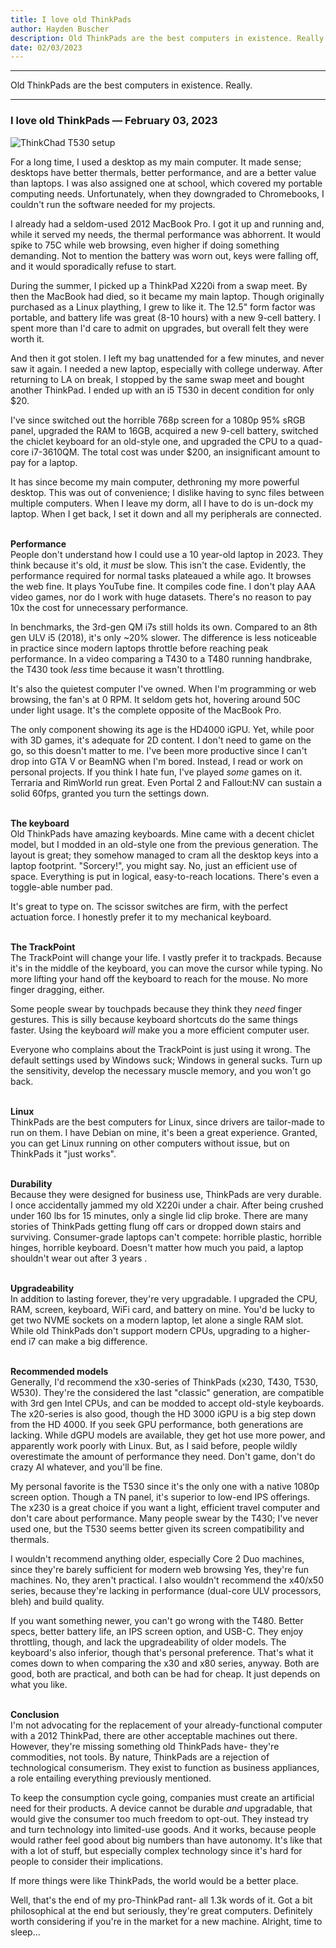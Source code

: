 ```yaml
---
title: I love old ThinkPads
author: Hayden Buscher
description: Old ThinkPads are the best computers in existence. Really.
date: 02/03/2023
---
```


<div class="border header">
<hr>
<p>Old ThinkPads are the best computers in existence. Really.
</p>
<hr>
</div>

### I love old ThinkPads — February 03, 2023

![ThinkChad T530 setup](img/thinkchad.png)

For a long time, I used a desktop as my main computer. It made sense; desktops have better thermals, better performance, and are a better value than laptops. I was also assigned one at school, which covered my portable computing needs. Unfortunately, when they downgraded to Chromebooks, I couldn't run the software needed for my projects.

I already had a seldom-used 2012 MacBook Pro. I got it up and running and, while it served my needs, the thermal performance was abhorrent. It would spike to 75C while web browsing, even higher if doing something demanding. Not to mention the battery was worn out, keys were falling off, and it would sporadically refuse to start.

During the summer, I picked up a ThinkPad X220i from a swap meet. By then the MacBook had died, so it became my main laptop. Though originally purchased as a Linux plaything, I grew to like it. The 12.5" form factor was portable, and battery life was great (8-10 hours) with a new 9-cell battery. I spent more than I'd care to admit on upgrades, but overall felt they were worth it. 

And then it got stolen. I left my bag unattended for a few minutes, and never saw it again. I needed a new laptop, especially with college underway. After returning to LA on break, I stopped by the same swap meet and bought another ThinkPad. I ended up with an i5 T530 in decent condition for only $20.

I've since switched out the horrible 768p screen for a 1080p 95% sRGB panel, upgraded the RAM to 16GB, acquired a new 9-cell battery, switched the chiclet keyboard for an old-style one, and upgraded the CPU to a quad-core i7-3610QM. The total cost was under $200, an insignificant amount to pay for a laptop.

It has since become my main computer, dethroning my more powerful desktop. This was out of convenience; I dislike having to sync files between multiple computers. When I leave my dorm, all I have to do is un-dock my laptop. When I get back, I set it down and all my peripherals are connected.<br><br>

**Performance**  
People don't understand how I could use a 10 year-old laptop in 2023. They think because it's old, it *must* be slow. This isn't the case. Evidently, the performance required for normal tasks plateaued a while ago. It browses the web fine. It plays YouTube fine. It compiles code fine. I don't play AAA video games, nor do I work with huge datasets. There's no reason to pay 10x the cost for unnecessary performance.

In benchmarks, the 3rd-gen QM i7s still holds its own. Compared to an 8th gen ULV i5 (2018), it's only ~20% slower. The difference is less noticeable in practice since modern laptops throttle before reaching peak performance. In a video comparing a T430 to a T480 running handbrake, the T430 took *less* time because it wasn't throttling.

It's also the quietest computer I've owned. When I'm programming or web browsing, the fan's at 0 RPM. It seldom gets hot, hovering around 50C under light usage. It's the complete opposite of the MacBook Pro.

The only component showing its age is the HD4000 iGPU. Yet, while poor with 3D games, it's adequate for 2D content. I don't need to game on the go, so this doesn't matter to me. I've been more productive since I can't drop into GTA V or BeamNG when I'm bored. Instead, I read or work on personal projects. If you think I hate fun, I've played *some* games on it. Terraria and RimWorld run great. Even Portal 2 and Fallout:NV can sustain a solid 60fps, granted you turn the settings down.<br><br>

**The keyboard**  
Old ThinkPads have amazing keyboards. Mine came with a decent chiclet model, but I modded in an old-style one from the previous generation. The layout is great; they somehow managed to cram all the desktop keys into a laptop footprint. "Sorcery!", you might say. No, just an efficient use of space. Everything is put in logical, easy-to-reach locations. There's even a toggle-able number pad. 

It's great to type on. The scissor switches are firm, with the perfect actuation force. I honestly prefer it to my mechanical keyboard.<br><br>

**The TrackPoint**  
The TrackPoint will change your life. I vastly prefer it to trackpads. Because it's in the middle of the keyboard, you can move the cursor while typing. No more lifting your hand off the keyboard to reach for the mouse. No more finger dragging, either.

Some people swear by touchpads because they think they *need* finger gestures. This is silly because keyboard shortcuts do the same things faster. Using the keyboard *will* make you a more efficient computer user.

Everyone who complains about the TrackPoint is just using it wrong. The default settings used by Windows suck; Windows in general sucks. Turn up the sensitivity, develop the necessary muscle memory, and you won't go back.<br><br>

**Linux**  
ThinkPads are the best computers for Linux, since drivers are tailor-made to run on them. I have Debian on mine, it's been a great experience. Granted, you can get Linux running on other computers without issue, but on ThinkPads it "just works".<br><br>

**Durability**  
Because they were designed for business use, ThinkPads are very durable. I once accidentally jammed my old X220i under a chair. After being crushed under 160 lbs for 15 minutes, only a single lid clip broke. There are many stories of ThinkPads getting flung off cars or dropped down stairs and surviving. Consumer-grade laptops can't compete: horrible plastic, horrible hinges, horrible keyboard. Doesn't matter how much you paid, a laptop shouldn't wear out after 3 years .<br><br>

**Upgradeability**  
In addition to lasting forever, they're very upgradable. I upgraded the CPU, RAM, screen, keyboard, WiFi card, and battery on mine. You'd be lucky to get two NVME sockets on a modern laptop, let alone a single RAM slot. While old ThinkPads don't support modern CPUs, upgrading to a higher-end i7 can make a big difference.<br><br>

**Recommended models**  
Generally, I'd recommend the x30-series of ThinkPads (x230, T430, T530, W530). They're the considered the last "classic" generation, are compatible with 3rd gen Intel CPUs, and can be modded to accept old-style keyboards. The x20-series is also good, though the HD 3000 iGPU is a big step down from the HD 4000. If you seek GPU performance, both generations are lacking. While dGPU models are available, they get hot use more power, and apparently work poorly with Linux. But, as I said before, people wildly overestimate the amount of performance they need. Don't game, don't do crazy AI whatever, and you'll be fine.

My personal favorite is the T530 since it's the only one with a native 1080p screen option. Though a TN panel, it's superior to low-end IPS offerings. The x230 is a great choice if you want a light, efficient travel computer and don't care about performance. Many people swear by the T430; I've never used one, but the T530 seems better given its screen compatibility and thermals.

I wouldn't recommend anything older, especially Core 2 Duo machines, since they're barely sufficient for modern web browsing Yes, they're fun machines. No, they aren't practical. I also wouldn't recommend the x40/x50 series, because they're lacking in performance (dual-core ULV processors, bleh) and build quality. 

If you want something newer, you can't go wrong with the T480. Better specs, better battery life, an IPS screen option, and USB-C. They enjoy throttling, though, and lack the upgradeability of older models. The keyboard's also inferior, though that's personal preference. That's what it comes down to when comparing the x30 and x80 series, anyway. Both are good, both are practical, and both can be had for cheap. It just depends on what you like.<br><br>

**Conclusion**  
I'm not advocating for the replacement of your already-functional computer with a 2012 ThinkPad, there are other acceptable machines out there. However, they're missing something old ThinkPads have- they're commodities, not tools. By nature, ThinkPads are a rejection of technological consumerism. They exist to function as business appliances, a role entailing everything previously mentioned. 

To keep the consumption cycle going, companies must create an artificial need for their products. A device cannot be durable *and* upgradable, that would give the consumer too much freedom to opt-out. They instead try and turn technology into limited-use goods. And it works, because people would rather feel good about big numbers than have autonomy. It's like that with a lot of stuff, but especially complex technology since it's hard for people to consider their implications.

If more things were like ThinkPads, the world would be a better place.

Well, that's the end of my pro-ThinkPad rant- all 1.3k words of it. Got a bit philosophical at the end but seriously, they're great computers. Definitely worth considering if you're in the market for a new machine. Alright, time to sleep...
